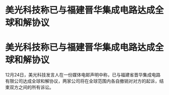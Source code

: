 # 美光科技称已与福建晋华集成电路达成全球和解协议

# 美光科技称已与福建晋华集成电路达成全球和解协议

12月24日，美光科技发言人在一份媒体电邮声明中称，已与福建省晋华集成电路有限公司达成全球和解协议，两家公司将在全球范围内各自撤销对对方的起诉，结束双方之间的所有诉讼。

